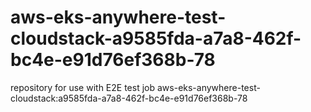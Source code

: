 # aws-eks-anywhere-test-cloudstack-a9585fda-a7a8-462f-bc4e-e91d76ef368b-78
repository for use with E2E test job aws-eks-anywhere-test-cloudstack:a9585fda-a7a8-462f-bc4e-e91d76ef368b-78
